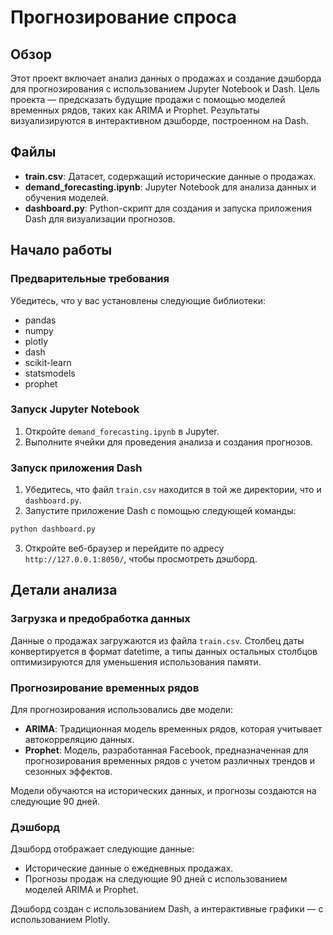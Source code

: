 # Прогнозирование спроса

## Обзор

Этот проект включает анализ данных о продажах и создание дэшборда для прогнозирования с использованием Jupyter Notebook и Dash. Цель проекта — предсказать будущие продажи с помощью моделей временных рядов, таких как ARIMA и Prophet. Результаты визуализируются в интерактивном дэшборде, построенном на Dash.

## Файлы

- **train.csv**: Датасет, содержащий исторические данные о продажах.
- **demand_forecasting.ipynb**: Jupyter Notebook для анализа данных и обучения моделей.
- **dashboard.py**: Python-скрипт для создания и запуска приложения Dash для визуализации прогнозов.

## Начало работы

### Предварительные требования

Убедитесь, что у вас установлены следующие библиотеки:

- pandas
- numpy
- plotly
- dash
- scikit-learn
- statsmodels
- prophet

### Запуск Jupyter Notebook

1. Откройте `demand_forecasting.ipynb` в Jupyter.
2. Выполните ячейки для проведения анализа и создания прогнозов.

### Запуск приложения Dash

1. Убедитесь, что файл `train.csv` находится в той же директории, что и `dashboard.py`.
2. Запустите приложение Dash с помощью следующей команды:

```bash
python dashboard.py
```

3. Откройте веб-браузер и перейдите по адресу `http://127.0.0.1:8050/`, чтобы просмотреть дэшборд.

## Детали анализа

### Загрузка и предобработка данных

Данные о продажах загружаются из файла `train.csv`. Столбец даты конвертируется в формат datetime, а типы данных остальных столбцов оптимизируются для уменьшения использования памяти.

### Прогнозирование временных рядов

Для прогнозирования использовались две модели:

- **ARIMA**: Традиционная модель временных рядов, которая учитывает автокорреляцию данных.
- **Prophet**: Модель, разработанная Facebook, предназначенная для прогнозирования временных рядов с учетом различных трендов и сезонных эффектов.

Модели обучаются на исторических данных, и прогнозы создаются на следующие 90 дней.

### Дэшборд

Дэшборд отображает следующие данные:

- Исторические данные о ежедневных продажах.
- Прогнозы продаж на следующие 90 дней с использованием моделей ARIMA и Prophet.

Дэшборд создан с использованием Dash, а интерактивные графики — с использованием Plotly.

